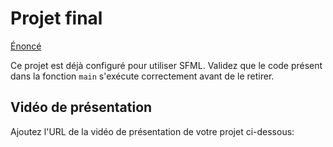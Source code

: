 # Projet final

[Énoncé](TP02-JeuVideoSFML.pdf)

Ce projet est déjà configuré pour utiliser SFML.
Validez que le code présent dans la fonction `main` s'exécute correctement avant de le retirer.

## Vidéo de présentation

Ajoutez l'URL de la vidéo de présentation de votre projet ci-dessous:


